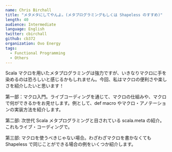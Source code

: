 ```yaml
---
name: Chris Birchall
title: "メタメタにしてやんよ。(メタプログラミングもしくは Shapeless のすすめ)"
length: 40
audience: Intermediate
language: English
twitter: cbirchall
github: cb372
organization: Ovo Energy
tags:
  - Functional Programming
  - Others
---
```

Scala マクロを用いたメタプログラミングは強力ですが、いきなりマクロに手を染めるのは恐ろしいと感じるかもしれません。今回、私はマクロの便利さや楽しさを紹介したいと思います！

第一部：マクロ入門。ライブコーディングを通じて、マクロの仕組みや、マクロで何ができるかをお見せします。例として、def macro やマクロ・アノテーションの実装方法を紹介します。

第二部: 次世代 Scala メタプログラミングと目されている scala.meta の紹介。これもライブ・コーディングで。

第三部: マクロを使うべきじゃない場合。わざわざマクロを書かなくても Shapeless で同じことができる場合の例をいくつか紹介します。

